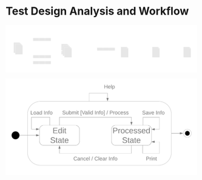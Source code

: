 # Test Design Analysis and Workflow #

![Test Design Workflow](./images/test-design-workflow.png)

![State-Transition Diagram](./images/state-transition-diagram.png)
